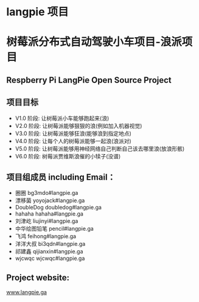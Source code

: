 # langpie 项目

# 树莓派分布式自动驾驶小车项目-浪派项目
## Respberry Pi LangPie Open Source Project

## 项目目标
* V1.0 阶段: 让树莓派小车能够跑起来(浪)
* V2.0 阶段: 让树莓派能够狠狠的浪(例如加入机器视觉)
* V3.0 阶段: 让树莓派能够狂浪(能够浪到指定地点)
* V4.0 阶段: 让每个人的树莓派能够一起浪(浪派对)
* V5.0 阶段: 让树莓派能够用神经网络自己判断自己该去哪里浪(放浪形骸)
* V6.0 阶段: 树莓派贾维斯浪催的小犊子(没谱)

## 项目组成员 including Email：

* 圈圈  bg3mdo#langpie.ga
* 漂移菌  yoyojack#langpie.ga
* DoubleDog  doubledog#langpie.ga
* hahaha  hahaha#langpie.ga
* 刘津屹  liujinyi#langpie.ga
* 中华绘图铅笔  pencil#langpie.ga
* 飞鸿  feihong#langpie.ga
* 洋洋大叔  bi3qdn#langpie.ga
* 祁建鑫  qijianxin#langpie.ga
* wjcwqc  wjcwqc#langpie.ga

## Project website: 

www.langpie.ga
